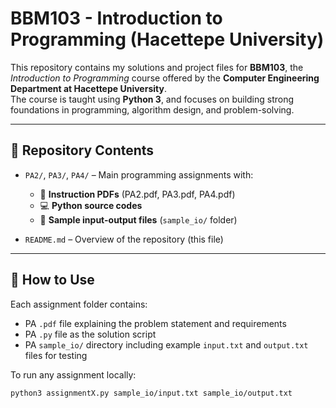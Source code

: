 # BBM103 - Introduction to Programming (Hacettepe University)

This repository contains my solutions and project files for **BBM103**, the *Introduction to Programming* course offered by the **Computer Engineering Department at Hacettepe University**.  
The course is taught using **Python 3**, and focuses on building strong foundations in programming, algorithm design, and problem-solving.

---

## 📁 Repository Contents

- `PA2/`, `PA3/`, `PA4/` – Main programming assignments with:
  - 📄 **Instruction PDFs** (PA2.pdf, PA3.pdf, PA4.pdf)
  - 💻 **Python source codes**
  - 🧪 **Sample input-output files** (`sample_io/` folder)

- `README.md` – Overview of the repository (this file)

---

## 🚀 How to Use

Each assignment folder contains:
- PA `.pdf` file explaining the problem statement and requirements
- PA `.py` file as the solution script
- PA `sample_io/` directory including example `input.txt` and `output.txt` files for testing

To run any assignment locally:

```bash
python3 assignmentX.py sample_io/input.txt sample_io/output.txt
